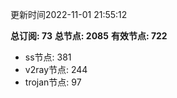 更新时间2022-11-01 21:55:12

**总订阅: 73**
**总节点: 2085**
**有效节点: 722**
- ss节点: 381
- v2ray节点: 244
- trojan节点: 97
